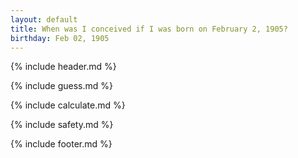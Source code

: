 ```yaml
---
layout: default
title: When was I conceived if I was born on February 2, 1905?
birthday: Feb 02, 1905
---
```


{% include header.md %}

{% include guess.md %}

{% include calculate.md %}

{% include safety.md %}

{% include footer.md %}



